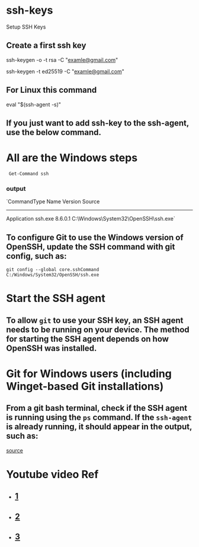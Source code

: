 # ssh-keys
Setup SSH Keys 

## Create a first ssh key 

  ssh-keygen -o -t rsa -C "examle@gmail.com"
  
  ssh-keygen -t ed25519 -C "examle@gmail.com"
  
## For Linux this command 

  eval "$(ssh-agent -s)"

## If you just want to add ssh-key to the ssh-agent, use the below command.

# All are the Windows steps 

  ` Get-Command ssh`

  ### output 

  `CommandType     Name                                               Version    Source
-----------     ----                                               -------    ------
Application     ssh.exe                                            8.6.0.1    C:\Windows\System32\OpenSSH\ssh.exe`

## To configure Git to use the Windows version of OpenSSH, update the SSH command with git config, such as:

  `git config --global core.sshCommand C:/Windows/System32/OpenSSH/ssh.exe`


# Start the SSH agent

## To allow `git` to use your SSH key, an SSH agent needs to be running on your device. The method for starting the SSH agent depends on how OpenSSH was installed.

# Git for Windows users (including Winget-based Git installations)

## From a git bash terminal, check if the SSH agent is running using the `ps` command. If the `ssh-agent` is already running, it should appear in the output, such as:

[source ](https://support.atlassian.com/bitbucket-cloud/docs/set-up-personal-ssh-keys-on-windows/#Add-your-key-to-the-SSH-agent)

# Youtube video Ref
- ## [1](https://youtu.be/9dhQIa8fAXU)

- ## [2](https://youtu.be/Wx7WPDnwcDg)

- ## [3](https://youtu.be/8X4u9sca3Io)
